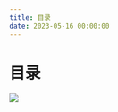 ```yaml
---
title: 目录
date: 2023-05-16 00:00:00
---
```


# 目录 #

![](https://minio.testwn.com/img/blog/168425354706545.png)